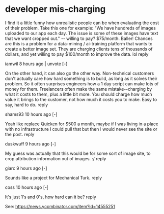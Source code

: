 # developer mis-charging

<!--
ID: 14c70d57-e6b3-4e22-b220-1418552e6ce0
Status: publish
Date: 2017-06-15T06:13:00
Modified: 2017-06-15T06:13:00
wp_id: 389
-->

I find it a little funny how unrealistic people can be when evaluating the cost of their problem. Take this one for example: "We have hundreds of images uploaded to our app each day. The issue is some of these images have text that we want cropped out." -- willing to pay? $75/month. Baller!
Chances are this is a problem for a data-mining / ai-training platform that wants to create a better image set. They are charging clients tens of thousands of dollars, and yet willing to pay $100/month to improve the data. lol
reply
	
iamwil 8 hours ago | unvote [-]

On the other hand, it can also go the other way. Non-technical customers don't actually care how hard something is to build, as long as it solves their problem. So it often surprises engineers how a 1 day script can make lots of money for them.
Freelancers often make the same mistake--charging by what it costs to them, plus a little bit more. You should charge how much value it brings to the customer, not how much it costs you to make. Easy to say, hard to do.
reply
	
shams93 10 hours ago [-]

Yeah like replace Quicken for $500 a month, maybe if I was living in a place with no infrastructure I could pull that but then I would never see the site or the post.
reply
	
duskwuff 9 hours ago [-]

My guess was actually that this would be for some sort of image site, to crop attribution information out of images. :/
reply
	
giarc 9 hours ago [-]

Sounds like a project for Mechanical Turk.
reply
	
coss 10 hours ago [-]

It's just 1's and 0's, how hard can it be?
reply

See: https://news.ycombinator.com/item?id=14555251